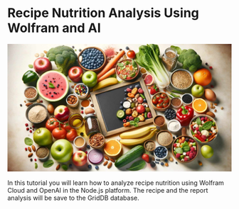# Recipe Nutrition Analysis Using Wolfram and AI

![recipe nutrition analysis cover](images/cover.jpg)

In this tutorial you will learn how to analyze recipe nutrition using Wolfram Cloud and OpenAI in the Node.js platform. The recipe and the report analysis will be save to the GridDB database.
